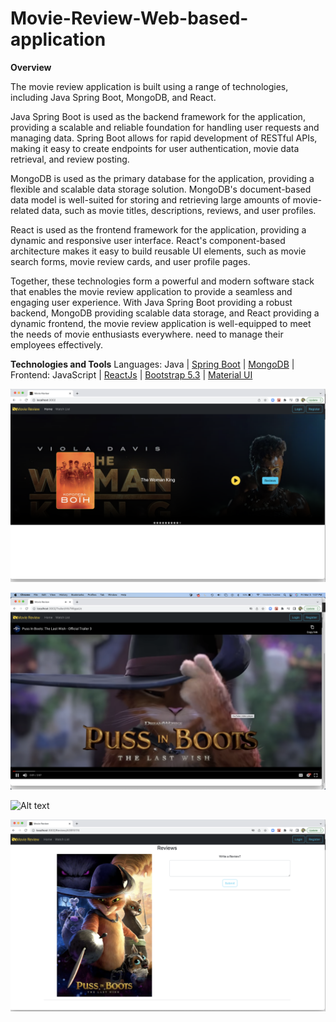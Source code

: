 # Movie-Review-Web-based-application

**Overview**

The movie review application is built using a range of technologies, including Java Spring Boot, MongoDB, and React.

Java Spring Boot is used as the backend framework for the application, providing a scalable and reliable foundation for handling user requests and managing data. Spring Boot allows for rapid development of RESTful APIs, making it easy to create endpoints for user authentication, movie data retrieval, and review posting.

MongoDB is used as the primary database for the application, providing a flexible and scalable data storage solution. MongoDB's document-based data model is well-suited for storing and retrieving large amounts of movie-related data, such as movie titles, descriptions, reviews, and user profiles.

React is used as the frontend framework for the application, providing a dynamic and responsive user interface. React's component-based architecture makes it easy to build reusable UI elements, such as movie search forms, movie review cards, and user profile pages.

Together, these technologies form a powerful and modern software stack that enables the movie review application to provide a seamless and engaging user experience. With Java Spring Boot providing a robust backend, MongoDB providing scalable data storage, and React providing a dynamic frontend, the movie review application is well-equipped to meet the needs of movie enthusiasts everywhere. need to manage their employees effectively.

**Technologies and Tools**
Languages:   Java   |   [Spring Boot](https://spring.io/)    | [MongoDB](https://www.mongodb.com/) |
Frontend:   JavaScript | [ReactJs](https://reactjs.org/)  |  [Bootstrap 5.3](https://getbootstrap.com/) |  [Material UI](https://mui.com/)

![Home page image](./assets/image1.png)

![Alt text](./assets/image2.png)

![Alt text](./assets/image3.png)

![Alt text](./assets/image5.png)


